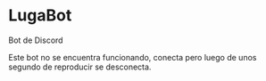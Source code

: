 # LugaBot
Bot de Discord

Este bot no se encuentra funcionando, conecta pero luego de unos segundo de reproducir se desconecta.
